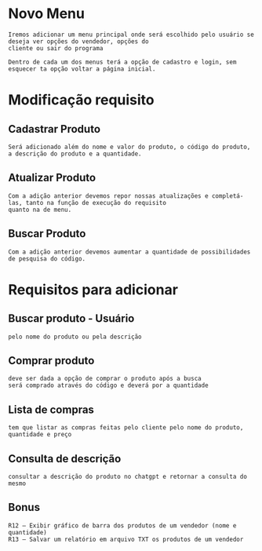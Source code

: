 # Novo Menu
    Iremos adicionar um menu principal onde será escolhido pelo usuário se deseja ver opções do vendedor, opções do 
    cliente ou sair do programa
    
    Dentro de cada um dos menus terá a opção de cadastro e login, sem esquecer ta opção voltar a página inicial.

# Modificação requisito 

## Cadastrar Produto
    Será adicionado além do nome e valor do produto, o código do produto, a descrição do produto e a quantidade.

## Atualizar Produto
    Com a adição anterior devemos repor nossas atualizações e completá-las, tanto na função de execução do requisito
    quanto na de menu.

## Buscar Produto
    Com a adição anterior devemos aumentar a quantidade de possibilidades de pesquisa do código.

# Requisitos para adicionar

## Buscar produto - Usuário 
    pelo nome do produto ou pela descrição

## Comprar produto 
    deve ser dada a opção de comprar o produto após a busca
    será comprado através do código e deverá por a quantidade
    

## Lista de compras
    tem que listar as compras feitas pelo cliente pelo nome do produto, quantidade e preço

## Consulta de descrição
    consultar a descrição do produto no chatgpt e retornar a consulta do mesmo

## Bonus
 
    R12 – Exibir gráfico de barra dos produtos de um vendedor (nome e quantidade)
    R13 – Salvar um relatório em arquivo TXT os produtos de um vendedor